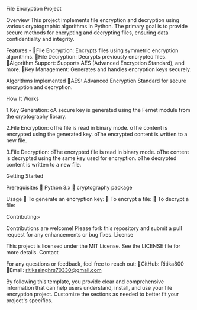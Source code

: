 File Encryption Project

Overview
This project implements file encryption and decryption using various cryptographic algorithms in Python. The primary goal is to provide secure methods for encrypting and decrypting files, ensuring data confidentiality and integrity.

Features:-
File Encryption: Encrypts files using symmetric encryption algorithms.
File Decryption: Decrypts previously encrypted files.
Algorithm Support: Supports AES (Advanced Encryption Standard), and more.
Key Management: Generates and handles encryption keys securely.

Algorithms Implemented
AES: Advanced Encryption Standard for secure encryption and decryption.

How It Works

1.Key Generation:
oA secure key is generated using the Fernet module from the cryptography library.

2.File Encryption:
oThe file is read in binary mode.
oThe content is encrypted using the generated key.
oThe encrypted content is written to a new file.

3.File Decryption:
oThe encrypted file is read in binary mode.
oThe content is decrypted using the same key used for encryption.
oThe decrypted content is written to a new file.

Getting Started

Prerequisites
 Python 3.x
 cryptography package

Usage
 To generate an encryption key:
 To encrypt a file:
 To decrypt a file:

Contributing:-

Contributions are welcome! Please fork this repository and submit a pull request for any enhancements or bug fixes.
License

This project is licensed under the MIT License. See the LICENSE file for more details.
Contact

For any questions or feedback, feel free to reach out:
GitHub: Ritika800
Email: ritikasinghrs70330@gmail.com

By following this template, you provide clear and comprehensive information that can help users understand, install, and use your file encryption project. Customize the sections as needed to better fit your project's specifics.
